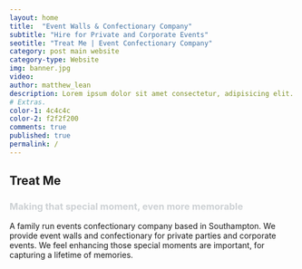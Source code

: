 ```yaml
---
layout: home
title:  "Event Walls & Confectionary Company"
subtitle: "Hire for Private and Corporate Events"
seotitle: "Treat Me | Event Confectionary Company"
category: post main website 
category-type: Website
img: banner.jpg
video: 
author: matthew_lean
description: Lorem ipsum dolor sit amet consectetur, adipisicing elit. Obcaecati nobis, eos eveniet atque sapiente cupiditate impedit soluta, beatae iure excepturi reprehenderit facere, architecto maxime necessitatibus ab. Accusantium quam error illum? 
# Extras.
color-1: 4c4c4c
color-2: f2f2f200
comments: true
published: true
permalink: /
---
```


## Treat Me

<h3 style="color: #cdd1d4;">Making that special moment, even more memorable</h3>

A family run events confectionary company based in Southampton. We provide event walls and confectionary for private parties and corporate events. We feel enhancing those special moments are important, for capturing a lifetime of memories.

